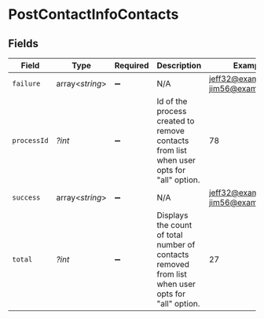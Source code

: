 # PostContactInfoContacts


## Fields

| Field                                                                                             | Type                                                                                              | Required                                                                                          | Description                                                                                       | Example                                                                                           |
| ------------------------------------------------------------------------------------------------- | ------------------------------------------------------------------------------------------------- | ------------------------------------------------------------------------------------------------- | ------------------------------------------------------------------------------------------------- | ------------------------------------------------------------------------------------------------- |
| `failure`                                                                                         | array<*string*>                                                                                   | :heavy_minus_sign:                                                                                | N/A                                                                                               | jeff32@example.com, jim56@example.com                                                             |
| `processId`                                                                                       | *?int*                                                                                            | :heavy_minus_sign:                                                                                | Id of the process created to remove contacts from list when user opts for "all" option.           | 78                                                                                                |
| `success`                                                                                         | array<*string*>                                                                                   | :heavy_minus_sign:                                                                                | N/A                                                                                               | jeff32@example.com, jim56@example.com                                                             |
| `total`                                                                                           | *?int*                                                                                            | :heavy_minus_sign:                                                                                | Displays the count of total number of contacts removed from list when user opts for "all" option. | 27                                                                                                |